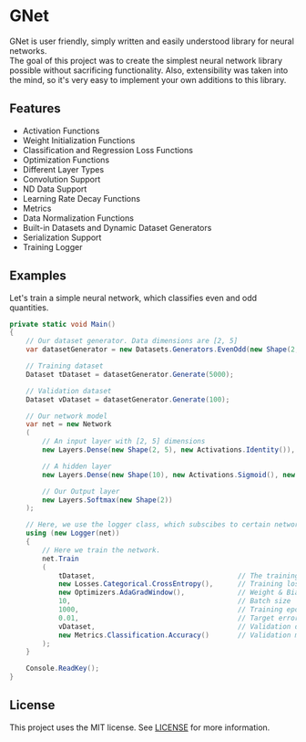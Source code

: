 # GNet
GNet is user friendly, simply written and easily understood library for neural networks.  
The goal of this project was to create the simplest neural network library possible without sacrificing functionality.
Also, extensibility was taken into the mind, so it's very easy to implement your own additions to this library.

## Features
* Activation Functions
* Weight Initialization Functions
* Classification and Regression Loss Functions
* Optimization Functions
* Different Layer Types
* Convolution Support
* ND Data Support
* Learning Rate Decay Functions
* Metrics
* Data Normalization Functions
* Built-in Datasets and Dynamic Dataset Generators
* Serialization Support
* Training Logger

## Examples
Let's train a simple neural network, which classifies even and odd quantities.

```csharp
private static void Main()
{
    // Our dataset generator. Data dimensions are [2, 5]
    var datasetGenerator = new Datasets.Generators.EvenOdd(new Shape(2, 5), true);

    // Training dataset
    Dataset tDataset = datasetGenerator.Generate(5000);

    // Validation dataset
    Dataset vDataset = datasetGenerator.Generate(100);

    // Our network model
    var net = new Network
    (
        // An input layer with [2, 5] dimensions
        new Layers.Dense(new Shape(2, 5), new Activations.Identity()),

        // A hidden layer
        new Layers.Dense(new Shape(10), new Activations.Sigmoid(), new Initializers.TruncNormal()),

        // Our Output layer
        new Layers.Softmax(new Shape(2))
    );

    // Here, we use the logger class, which subscibes to certain network actions, and uses them to log the training.
    using (new Logger(net))
    {
        // Here we train the network.        
        net.Train
        (
            tDataset,                                   // The training dataset
            new Losses.Categorical.CrossEntropy(),      // Training loss
            new Optimizers.AdaGradWindow(),             // Weight & Bias optimization algorithm
            10,                                         // Batch size
            1000,                                       // Training epoches
            0.01,                                       // Target error
            vDataset,                                   // Validation dataset
            new Metrics.Classification.Accuracy()       // Validation metric
        );
    }

    Console.ReadKey();
}
```
## License
This project uses the MIT license.
See [LICENSE](https://github.com/giladfrid009/GNet/blob/master/LICENSE) for more information.
